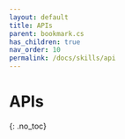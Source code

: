 ```yaml
---
layout: default
title: APIs
parent: bookmark.cs
has_children: true
nav_order: 10
permalink: /docs/skills/api
---
```


# APIs
{: .no_toc}
